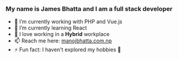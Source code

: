 ### My name is James Bhatta and I am a full stack developer

- 🔭 I’m currently working with PHP and Vue.js
- 🌱 I’m currently learning React
- 👯 I love working in a **Hybrid** workplace
- 📫 Reach me here: [manojbhatta.com.np](https://manojbhatta.com.np)
- ⚡ Fun fact: I haven't explored my hobbies 🤔
